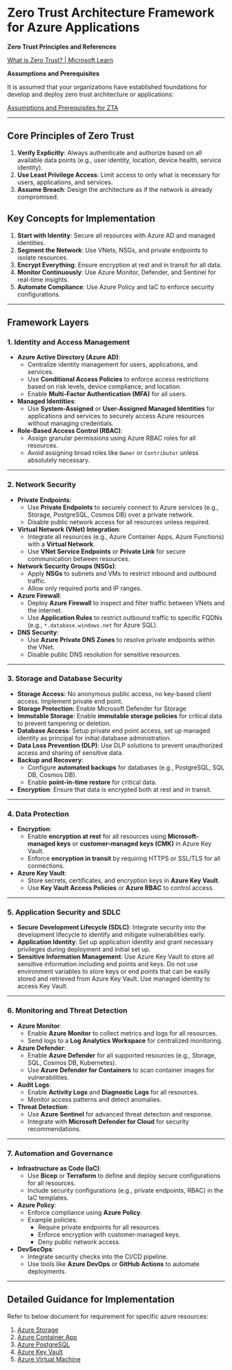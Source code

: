 # Zero Trust Architecture Framework for Azure Applications

<Draft>

**Zero Trust Principles and References**

[What is Zero Trust? | Microsoft Learn](https://learn.microsoft.com/en-us/security/zero-trust/zero-trust-overview)

**Assumptions and Prerequisites** 

It is assumed that your organizations have established foundations for develop and deploy zero trust architecture or applications: 

[Assumptions and Prerequisites for ZTA](./ZtaPrerequisites.md) 

---

## **Core Principles of Zero Trust**
1. **Verify Explicitly**: Always authenticate and authorize based on all available data points (e.g., user identity, location, device health, service identity).
2. **Use Least Privilege Access**: Limit access to only what is necessary for users, applications, and services.
3. **Assume Breach**: Design the architecture as if the network is already compromised.

## **Key Concepts for Implementation**

1. **Start with Identity**: Secure all resources with Azure AD and managed identities.
2. **Segment the Network**: Use VNets, NSGs, and private endpoints to isolate resources.
3. **Encrypt Everything**: Ensure encryption at rest and in transit for all data.
4. **Monitor Continuously**: Use Azure Monitor, Defender, and Sentinel for real-time insights.
5. **Automate Compliance**: Use Azure Policy and IaC to enforce security configurations.

---

## **Framework Layers**

### **1. Identity and Access Management**
- **Azure Active Directory (Azure AD)**:
  - Centralize identity management for users, applications, and services.
  - Use **Conditional Access Policies** to enforce access restrictions based on risk levels, device compliance, and location.
  - Enable **Multi-Factor Authentication (MFA)** for all users.
- **Managed Identities**:
  - Use **System-Assigned** or **User-Assigned Managed Identities** for applications and services to securely access Azure resources without managing credentials.
- **Role-Based Access Control (RBAC)**:
  - Assign granular permissions using Azure RBAC roles for all resources.
  - Avoid assigning broad roles like `Owner` or `Contributor` unless absolutely necessary.

---

### **2. Network Security**
- **Private Endpoints**:
  - Use **Private Endpoints** to securely connect to Azure services (e.g., Storage, PostgreSQL, Cosmos DB) over a private network.
  - Disable public network access for all resources unless required.
- **Virtual Network (VNet) Integration**:
  - Integrate all resources (e.g., Azure Container Apps, Azure Functions) with a **Virtual Network**.
  - Use **VNet Service Endpoints** or **Private Link** for secure communication between resources.
- **Network Security Groups (NSGs)**:
  - Apply **NSGs** to subnets and VMs to restrict inbound and outbound traffic.
  - Allow only required ports and IP ranges.
- **Azure Firewall**:
  - Deploy **Azure Firewall** to inspect and filter traffic between VNets and the internet.
  - Use **Application Rules** to restrict outbound traffic to specific FQDNs (e.g., `*.database.windows.net` for Azure SQL).
- **DNS Security**:
  - Use **Azure Private DNS Zones** to resolve private endpoints within the VNet.
  - Disable public DNS resolution for sensitive resources.

---

### **3. Storage and Database Security** 

- **Storage Access:** No anonymous public access, no key-based client     access. Implement private end point. 
- **Storage Protection:** Enable Microsoft Defender for Storage 
- **Immutable Storage**: Enable **immutable storage policies** for critical data to prevent tampering or deletion.
- **Database Access**: Setup private end point access, set up managed identity as     principal for initial database administration. 
- **Data Loss Prevention (DLP)**: Use DLP solutions to prevent unauthorized     access and sharing of sensitive data.
- **Backup and Recovery**:
  - Configure **automated backups** for databases (e.g., PostgreSQL, SQL DB, Cosmos DB).
  - Enable **point-in-time restore** for critical data.
- **Encryption**:     Ensure that data is encrypted both at rest and in transit.

---
### **4. Data Protection**

- **Encryption**:
  - Enable **encryption at rest** for all resources using **Microsoft-managed keys** or **customer-managed keys (CMK)** in Azure Key Vault.
  - Enforce **encryption in transit** by requiring HTTPS or SSL/TLS for all connections.
- **Azure Key Vault**:
  - Store secrets, certificates, and encryption keys in **Azure Key Vault**.
  - Use **Key Vault Access Policies** or **Azure RBAC** to control access.

---

### **5. Application Security and SDLC**

- **Secure Development Lifecycle (SDLC)**: Integrate security into the development     lifecycle to identify and mitigate vulnerabilities early.
- **Application Identity**: Set up application identity and grant necessary     privileges during deployment and initial set up. 
- **Sensitive Information Management**: Use Azure Key Vault to store all sensitive information including end points and keys. Do not use environment variables to store keys or end points that can be easily stored and retrieved from Azure Key Vault. Use managed identity to access Key Vault. 

---

### **6. Monitoring and Threat Detection**

- **Azure Monitor**:
  - Enable **Azure Monitor** to collect metrics and logs for all resources.
  - Send logs to a **Log Analytics Workspace** for centralized monitoring.
- **Azure Defender**:
  - Enable **Azure Defender** for all supported resources (e.g., Storage, SQL, Cosmos DB, Kubernetes).
  - Use **Azure Defender for Containers** to scan container images for vulnerabilities.
- **Audit Logs**:
  - Enable **Activity Logs** and **Diagnostic Logs** for all resources.
  - Monitor access patterns and detect anomalies.
- **Threat Detection**:
  - Use **Azure Sentinel** for advanced threat detection and response.
  - Integrate with **Microsoft Defender for Cloud** for security recommendations.

---

### **7. Automation and Governance**
- **Infrastructure as Code (IaC)**:
  - Use **Bicep** or **Terraform** to define and deploy secure configurations for all resources.
  - Include security configurations (e.g., private endpoints, RBAC) in the IaC templates.
- **Azure Policy**:
  - Enforce compliance using **Azure Policy**.
  - Example policies:
    - Require private endpoints for all resources.
    - Enforce encryption with customer-managed keys.
    - Deny public network access.
- **DevSecOps**:
  - Integrate security checks into the CI/CD pipeline.
  - Use tools like **Azure DevOps** or **GitHub Actions** to automate deployments.

---

## Detailed Guidance for Implementation 

Refer to below document for requirement for specific azure resources: 

1. [Azure Storage](./AzureStorage.md)
2. [Azure Container App](./ContainerApp.md)
3. [Azure PostgreSQL](./PostgreSQL.md)
4. [Azure Key Vault](./AzureKeyVault.md)
5. [Azure Virtual Machine](./AzureVM.md)

